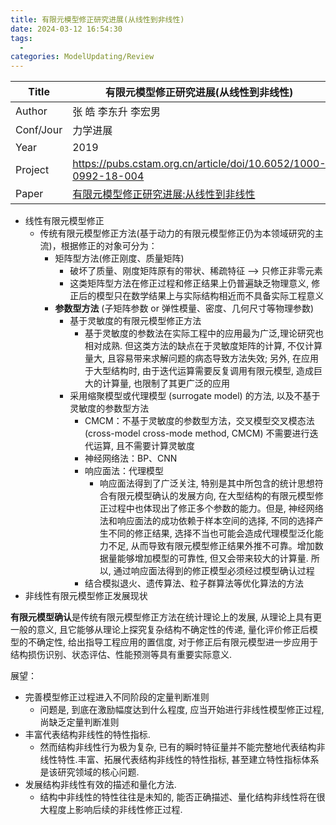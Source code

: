 ```yaml
---
title: 有限元模型修正研究进展(从线性到非线性)
date: 2024-03-12 16:54:30
tags:
  - 
categories: ModelUpdating/Review
---
```


| Title     | 有限元模型修正研究进展(从线性到非线性)                                                                                                     |
| --------- | ------------------------------------------------------------------------------------------------------------------------ |
| Author    | 张 皓 李东升 李宏男                                                                                                              |
| Conf/Jour | 力学进展                                                                                                                     |
| Year      | 2019                                                                                                                     |
| Project   | https://pubs.cstam.org.cn/article/doi/10.6052/1000-0992-18-004                                                           |
| Paper     | [有限元模型修正研究进展:从线性到非线性](https://readpaper.com/pdf-annotate/note?pdfId=2042966807754524672&noteId=2150699945082996480) <br> |

<!-- more -->

- 线性有限元模型修正
  - 传统有限元模型修正方法(基于动力的有限元模型修正仍为本领域研究的主流)，根据修正的对象可分为：
    - 矩阵型方法(修正刚度、质量矩阵)
      - 破坏了质量、刚度矩阵原有的带状、稀疏特征 --> 只修正非零元素
      - 这类矩阵型方法在修正过程和修正结果上仍普遍缺乏物理意义, 修正后的模型只在数学结果上与实际结构相近而不具备实际工程意义
    - **参数型方法** (子矩阵参数 or 弹性模量、密度、几何尺寸等物理参数)
      - 基于灵敏度的有限元模型修正方法
        - 基于灵敏度的参数法在实际工程中的应用最为广泛,理论研究也相对成熟. 但这类方法的缺点在于灵敏度矩阵的计算, 不仅计算量大, 且容易带来求解问题的病态导致方法失效; 另外, 在应用于大型结构时, 由于迭代运算需要反复调用有限元模型, 造成巨大的计算量, 也限制了其更广泛的应用
      - 采用缩聚模型或代理模型 (surrogate model) 的方法, 以及不基于灵敏度的参数型方法
        - CMCM：不基于灵敏度的参数型方法，交叉模型交叉模态法 (cross-model cross-mode method, CMCM) 不需要进行迭代运算, 且不需要计算灵敏度
        - 神经网络法：BP、CNN
        - 响应面法：代理模型
          - 响应面法得到了广泛关注, 特别是其中所包含的统计思想符合有限元模型确认的发展方向, 在大型结构的有限元模型修正过程中也体现出了修正多个参数的能力。但是, 神经网络法和响应面法的成功依赖于样本空间的选择, 不同的选择产生不同的修正结果, 选择不当也可能会造成代理模型泛化能力不足, 从而导致有限元模型修正结果外推不可靠。增加数据量能够增加模型的可靠性, 但又会带来较大的计算量. 所以, 通过响应面法得到的修正模型必须经过模型确认过程
        - 结合模拟退火、遗传算法、粒子群算法等优化算法的方法
- 非线性有限元模型修正发展现状

**有限元模型确认**是传统有限元模型修正方法在统计理论上的发展, 从理论上具有更一般的意义, 且它能够从理论上探究复杂结构不确定性的传递, 量化评价修正后模型的不确定性, 给出指导工程应用的置信度, 对于修正后有限元模型进一步应用于结构损伤识别、状态评估、性能预测等具有重要实际意义.

展望：
- 完善模型修正过程进入不同阶段的定量判断准则
  - 问题是, 到底在激励幅度达到什么程度, 应当开始进行非线性模型修正过程, 尚缺乏定量判断准则
- 丰富代表结构非线性的特性指标.
  - 然而结构非线性行为极为复杂, 已有的瞬时特征量并不能完整地代表结构非线性特性.丰富、拓展代表结构非线性的特性指标, 甚至建立特性指标体系是该研究领域的核心问题.
- 发展结构非线性有效的描述和量化方法.
  - 结构中非线性的特性往往是未知的, 能否正确描述、量化结构非线性将在很大程度上影响后续的非线性修正过程.